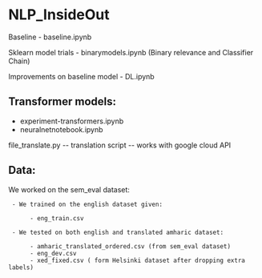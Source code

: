 # NLP_InsideOut

Baseline - baseline.ipynb

Sklearn model trials - binarymodels.ipynb (Binary relevance and Classifier Chain)

Improvements on baseline model - DL.ipynb

## Transformer models:
   - experiment-transformers.ipynb
   - neuralnetnotebook.ipynb

file_translate.py  -- translation script -- works with google cloud API

## Data:
We worked on the sem_eval dataset:

     - We trained on the english dataset given:
     
          - eng_train.csv
          
     - We tested on both english and translated amharic dataset:
     
          - amharic_translated_ordered.csv (from sem_eval dataset)
          - eng_dev.csv
          - xed_fixed.csv ( form Helsinki dataset after dropping extra labels)
      


